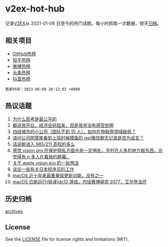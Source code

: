 # v2ex-hot-hub

 记录[V2EX](https://www.v2ex.com/)从 2021-01-06 日至今的热门话题。每小时抓取一次数据，按天[归档](archives)。
 
 ## 相关项目

- [GitHub热榜](https://github.com/lonnyzhang423/github-hot-hub)
- [知乎热榜](https://github.com/lonnyzhang423/zhihu-hot-hub)
- [微博热榜](https://github.com/lonnyzhang423/weibo-hot-hub)
- [头条热榜](https://github.com/lonnyzhang423/toutiao-hot-hub)
- [抖音热榜](https://github.com/lonnyzhang423/douyin-hot-hub)


 `更新时间：2023-06-08 20:12:02 +0800`

## 热议话题

1. [为什么高考是最公平的](https://www.v2ex.com/t/946871)
1. [都说放开后，经济会好起来，但是我并没有感受到啊](https://www.v2ex.com/t/946878)
1. [四线城市的小公司（团队不到 15 人），如何在物联网领域破局？](https://www.v2ex.com/t/946848)
1. [请问公司网管能看到上班时候摸鱼的 qq/微信聊天记录是否为谣言？](https://www.v2ex.com/t/946821)
1. [话说能进入 985/211 高校的多么](https://www.v2ex.com/t/946943)
1. [感觉 vision pro 在保护隐私方面也有一定用处，平时在人多的地方敲东西，总觉得有 n 多人在看我的屏幕。](https://www.v2ex.com/t/946812)
1. [关于 apple vision pro 的一些想法](https://www.v2ex.com/t/946766)
1. [谈论一些有关日本程序员的工作](https://www.v2ex.com/t/946908)
1. [macOS 近十年来最重量级更新功能，没有之一](https://www.v2ex.com/t/946772)
1. [macOS 已能运行(转译)dx12 游戏，包括赛博朋克 2077，艾尔登法环](https://www.v2ex.com/t/946749)

## 历史归档

[archives](archives)

## License

See the [LICENSE](LICENSE) file for license rights and limitations (MIT).
